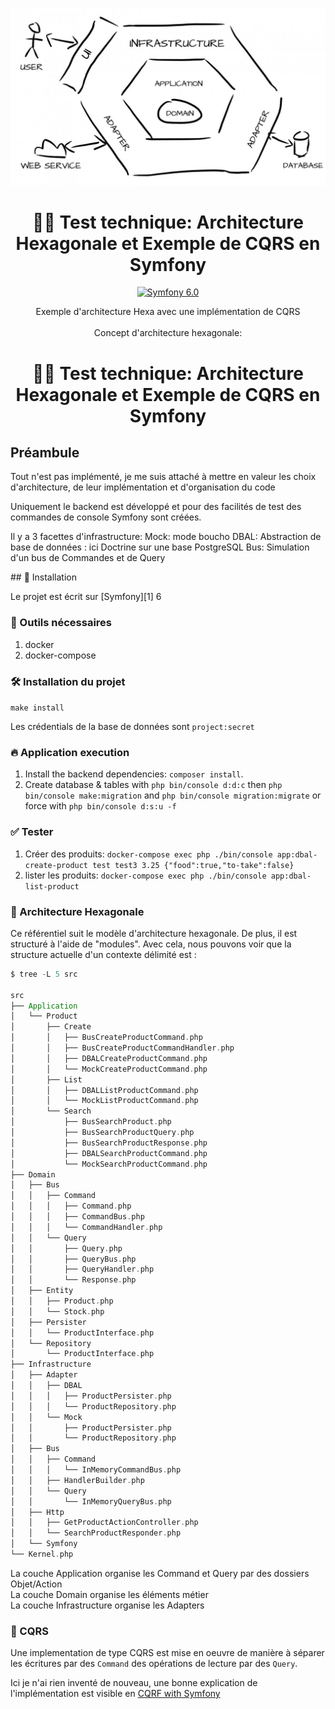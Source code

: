 <!--suppress HtmlDeprecatedAttribute -->
<p align="center">
    <img src="app/public/assets/hexagon.jpg" alt="hexagon">
</p>

<h1 align="center">
  🐘🎯 Test technique: Architecture Hexagonale et Exemple de CQRS en Symfony
</h1>

<p align="center">
    <a href="#"><img src="https://img.shields.io/badge/Symfony-6.0-purple.svg?style=flat-square&logo=symfony" alt="Symfony 6.0"/></a>
</p>

<p align="center">
 Exemple d'architecture Hexa avec une implémentation de CQRS
   <br />
  <br />
Concept d'architecture hexagonale:
<h1 align="center">
  🐘🎯 Test technique: Architecture Hexagonale et Exemple de CQRS en Symfony
</h1>
</p>

## Préambule

Tout n'est pas implémenté, je me suis attaché à mettre en valeur les choix d'architecture, de leur implémentation et d'organisation du code

Uniquement le backend est développé et pour des facilités de test des commandes de console Symfony sont créées.
<p>
Il y a 3 facettes d'infrastructure:
Mock: mode boucho
DBAL: Abstraction de base de données : ici Doctrine sur une base PostgreSQL
Bus: Simulation d'un bus de Commandes et de Query
</p>
## 🚀 Installation

Le projet est écrit sur [Symfony][1] 6

### 🐳 Outils nécessaires

1. docker
2. docker-compose

### 🛠 Installation du projet

`make install`

Les crédentials de la base de données sont `project:secret`
### 🔥 Application execution

1. Install the backend dependencies: `composer install`.
3. Create database & tables with `php bin/console d:d:c` then `php bin/console make:migration`
   and `php bin/console migration:migrate` or force with `php bin/console d:s:u -f`

### ✅ Tester

1. Créer des produits: `docker-compose exec php ./bin/console app:dbal-create-product test test3 3.25 {"food":true,"to-take":false}`
2. lister les produits: `docker-compose exec php ./bin/console app:dbal-list-product`
### 🎯 Architecture Hexagonale

Ce référentiel suit le modèle d'architecture hexagonale. De plus, il est structuré à l'aide de "modules".
Avec cela, nous pouvons voir que la structure actuelle d'un contexte délimité est :

```scala
$ tree -L 5 src
    
src
├── Application
│   └── Product
│       ├── Create
│       │   ├── BusCreateProductCommand.php
│       │   ├── BusCreateProductCommandHandler.php
│       │   ├── DBALCreateProductCommand.php
│       │   └── MockCreateProductCommand.php
│       ├── List
│       │   ├── DBALListProductCommand.php
│       │   └── MockListProductCommand.php
│       └── Search
│           ├── BusSearchProduct.php
│           ├── BusSearchProductQuery.php
│           ├── BusSearchProductResponse.php
│           ├── DBALSearchProductCommand.php
│           └── MockSearchProductCommand.php
├── Domain
│   ├── Bus
│   │   ├── Command
│   │   │   ├── Command.php
│   │   │   ├── CommandBus.php
│   │   │   └── CommandHandler.php
│   │   └── Query
│   │       ├── Query.php
│   │       ├── QueryBus.php
│   │       ├── QueryHandler.php
│   │       └── Response.php
│   ├── Entity
│   │   ├── Product.php
│   │   └── Stock.php
│   ├── Persister
│   │   └── ProductInterface.php
│   └── Repository
│       └── ProductInterface.php
├── Infrastructure
│   ├── Adapter
│   │   ├── DBAL
│   │   │   ├── ProductPersister.php
│   │   │   └── ProductRepository.php
│   │   └── Mock
│   │       ├── ProductPersister.php
│   │       └── ProductRepository.php
│   ├── Bus
│   │   ├── Command
│   │   │   └── InMemoryCommandBus.php
│   │   ├── HandlerBuilder.php
│   │   └── Query
│   │       └── InMemoryQueryBus.php
│   ├── Http
│   │   ├── GetProductActionController.php
│   │   └── SearchProductResponder.php
│   └── Symfony
└── Kernel.php
```

La couche Application organise les Command et Query par des dossiers Objet/Action<br />
La couche Domain organise les éléments métier<br />
La couche Infrastructure organise les Adapters<br />

### 🎯 CQRS
Une implementation de type CQRS est mise en oeuvre de manière à séparer les écritures par des `Command` 
des opérations de lecture par des `Query`.

Ici je n'ai rien inventé de nouveau, une bonne explication de l'implémentation est visible en <a href='https://dev.to/adgaray/cqrs-with-symfony-messenger-2h3g'> CQRF with Symfony</p>